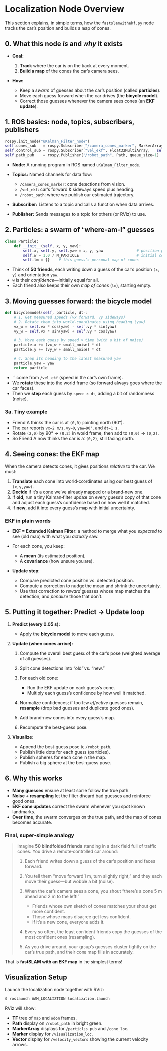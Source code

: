 # Localization Node Overview

This section explains, in simple terms, how the `fastslamwithekf.py` node tracks the car’s position and builds a map of cones.

## 0. What this node *is* and *why* it exists

* **Goal:**

  1. **Track** where the car is on the track at every moment.
  2. **Build a map** of the cones the car’s camera sees.
* **How:**

  * Keep a *swarm* of guesses about the car’s position (called **particles**).
  * Move each guess forward when the car drives (the **bicycle model**).
  * Correct those guesses whenever the camera sees cones (an **EKF update**).

## 1. ROS basics: node, topics, subscribers, publishers

```python
rospy.init_node("uKalman_Filter_node")
self.cones_sub   = rospy.Subscriber("/camera_cones_marker", MarkerArray, self.cones_callback)
self.control_sub = rospy.Subscriber("vel_ekf", Float32MultiArray,   self.control_callback)
self.path_pub    = rospy.Publisher("/robot_path", Path, queue_size=1)
```

* **Node:** A running program in ROS named `uKalman_Filter_node`.
* **Topics:** Named channels for data flow:

  * `/camera_cones_marker`: cone detections from vision.
  * `/vel_ekf`: car’s forward & sideways speed plus heading.
  * `/robot_path`: where we publish our estimated trajectory.
* **Subscriber:** Listens to a topic and calls a function when data arrives.
* **Publisher:** Sends messages to a topic for others (or RViz) to use.

## 2. Particles: a swarm of “where‑am‑I” guesses

```python
class Particle:
    def __init__(self, x, y, yaw):
        self.x, self.y, self.yaw = x, y, yaw               # position guess
        self.w = 1.0 / N_PARTICLE                          # initial confidence
        self.lm = {}    # this guess’s personal map of cones
```

* Think of **50 friends**, each writing down a guess of the car’s position `(x, y)` and orientation `yaw`.
* `w` is their *confidence*—initially equal for all.
* Each friend also keeps their own *map of cones* (`lm`), starting empty.

## 3. Moving guesses forward: the **bicycle model**

```python
def bicyclemodel(self, particle, dt):
    # 1. Get measured speeds (vx forward, vy sideways)
    # 2. Rotate them into world‑coordinates using heading (yaw)
    vx_w = self.vx * cos(yaw) - self.vy * sin(yaw)
    vy_w = self.vx * sin(yaw) + self.vy * cos(yaw)

    # 3. Move each guess by speed × time (with a bit of noise)
    particle.x += (vx_w + small_noise) * dt
    particle.y += (vy_w + small_noise) * dt

    # 4. Snap its heading to the latest measured yaw
    particle.yaw = yaw
    return particle
```

* \`\` come from `/vel_ekf` (speed in the car’s own frame).
* We **rotate** these into the world frame (so forward always goes where the car faces).
* Then we **step** each guess by `speed × dt`, adding a bit of randomness (noise).

### 3a. Tiny example

* Friend A thinks the car is at `(0,0)` pointing north (90°).
* The car reports `vx=2 m/s`, `vy=0`, `yaw=90°`, and `dt=1 s`.
* Rotate `(2,0)` by 90° → `(0,2)` in world frame, then add to `(0,0)` → `(0,2)`.
* So Friend A now thinks the car is at `(0,2)`, still facing north.

## 4. Seeing cones: the **EKF map**

When the camera detects cones, it gives positions *relative* to the car. We must:

1. **Translate** each cone into world‑coordinates using our best guess of `(x,y,yaw)`.
2. **Decide** if it’s a cone we’ve already mapped or a brand‑new one.
3. If **old**, run a tiny Kalman‑filter update on every guess’s copy of that cone and adjust each guess’s confidence based on how well it matched.
4. If **new**, add it into every guess’s map with initial uncertainty.

### EKF in plain words

* **EKF = Extended Kalman Filter**: a method to merge what you *expected* to see (old map) with what you *actually* saw.
* For each cone, you keep:

  * A **mean** (its estimated position).
  * A **covariance** (how unsure you are).
* **Update step**:

  * Compare predicted cone position vs. detected position.
  * Compute a correction to nudge the mean and shrink the uncertainty.
  * Use that correction to *reward* guesses whose map matches the detection, and *penalize* those that don’t.

## 5. Putting it together: **Predict → Update** loop

1. **Predict (every 0.05 s):**

   * Apply the **bicycle model** to move each guess.

2. **Update (when cones arrive):**

   1. Compute the overall best guess of the car’s pose (weighted average of all guesses).
   2. Split cone detections into “old” vs. “new.”
   3. For each old cone:

      * Run the EKF update on each guess’s cone.
      * Multiply each guess’s confidence by how well it matched.
   4. Normalize confidences; if too few *effective* guesses remain, **resample** (drop bad guesses and duplicate good ones).
   5. Add brand‑new cones into every guess’s map.
   6. Recompute the best‑guess pose.

3. **Visualize:**

   * Append the best‑guess pose to `/robot_path`.
   * Publish little dots for each guess (particles).
   * Publish spheres for each cone in the map.
   * Publish a big sphere at the best‑guess pose.

## 6. Why this works

* **Many guesses** ensure at least some follow the true path.
* **Noise + resampling** let the filter discard bad guesses and reinforce good ones.
* **EKF cone updates** correct the swarm whenever you spot known landmarks.
* **Over time**, the swarm converges on the true path, and the map of cones becomes accurate.

### Final, super‑simple analogy

> Imagine **50 blindfolded friends** standing in a dark field full of traffic cones. You drive a remote‑controlled car around:
>
> 1. Each friend writes down a guess of the car’s position and faces forward.
> 2. You tell them “move forward 1 m, turn slightly right,” and they each move their guess—but wobble a bit (noise).
> 3. When the car’s camera sees a cone, you shout “there’s a cone 5 m ahead and 2 m to the left!”
>
>    * Friends whose own sketch of cones matches your shout get more confident.
>    * Those whose maps disagree get less confident.
>    * If it’s a new cone, everyone adds it.
> 4. Every so often, the least confident friends copy the guesses of the most confident ones (resampling).
> 5. As you drive around, your group’s guesses cluster tightly on the car’s true path, and their cone map fills in accurately.

That is **fastSLAM with an EKF map** in the simplest terms!

## Visualization Setup

Launch the localization node together with RViz:

```bash
$ roslaunch AAM_LOCALIZTION localization.launch
```

RViz will show:

* **TF** tree of `map` and `odom` frames.
* **Path** display on `/robot_path` in bright green.
* **MarkerArray** displays for `/particles_pub` and `/cone_loc`.
* **Marker** display for `/visualization_loc`.
* **Vector** display for `/velocity_vectors` showing the current velocity arrows.
